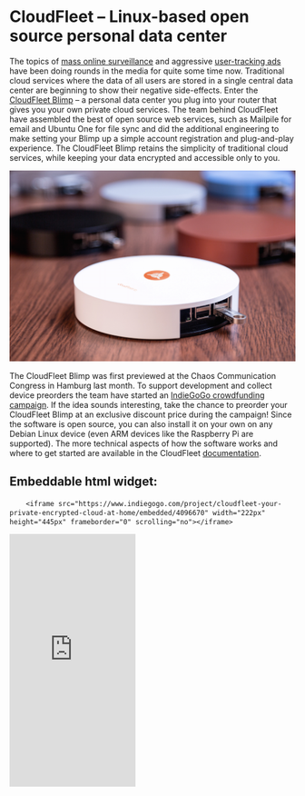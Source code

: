 CloudFleet – Linux-based open source personal data center
=========================================================

The topics of [mass online surveillance][data-surveillance]
and aggressive [user-tracking ads][aggressive-ads] have
been doing rounds in the media for quite some time now.
Traditional cloud services where the data of all users
are stored in a single central data center are beginning to show their negative
side-effects. Enter the [CloudFleet Blimp](https://cloudfleet.io/)
– a personal data center you plug into your
router that gives you your own private cloud services. The team behind
CloudFleet have assembled the best of open source web services, such as Mailpile
for email and Ubuntu One for file sync and did the additional engineering to
make setting your Blimp up a simple account registration and plug-and-play
experience. The CloudFleet Blimp retains the simplicity
of traditional cloud services, while keeping your data encrypted and accessible
only to you.

[![The CloudFleet Blimp](images/blimp.png)](https://www.indiegogo.com/projects/cloudfleet-your-private-encrypted-cloud-at-home/x/4096670#/)

The CloudFleet Blimp was first previewed at the Chaos Communication Congress in
Hamburg last month. To support development and collect device preorders the team
have started an [IndieGoGo crowdfunding campaign][crowdfunding-campaign].
If the idea sounds interesting, take the chance to preorder
your CloudFleet Blimp at an exclusive discount price during the campaign! Since
the software is open source, you can also install it on your own on any Debian
Linux device (even ARM devices like the Raspberry Pi are supported). The more
technical aspects of how the software works and where to get started are
available in the CloudFleet [documentation][documentation].

## Embeddable html widget:

```
    <iframe src="https://www.indiegogo.com/project/cloudfleet-your-private-encrypted-cloud-at-home/embedded/4096670" width="222px" height="445px" frameborder="0" scrolling="no"></iframe>
```

<iframe src="https://www.indiegogo.com/project/cloudfleet-your-private-encrypted-cloud-at-home/embedded/4096670" width="222px" height="445px" frameborder="0" scrolling="no"></iframe>


[data-surveillance]:http://www.theguardian.com/world/2013/sep/05/nsa-how-to-remain-secure-surveillance
[aggressive-ads]:http://www.bloomberg.com/news/articles/2015-09-28/facebook-ads-are-all-knowing-unblockable-and-in-everyone-s-phone
[crowdfunding-campaign]:https://www.indiegogo.com/projects/cloudfleet-your-private-encrypted-cloud-at-home/x/4096670#/
[documentation]:http://cloudfleet.readthedocs.org/en/latest/doc/technology/technology.html
